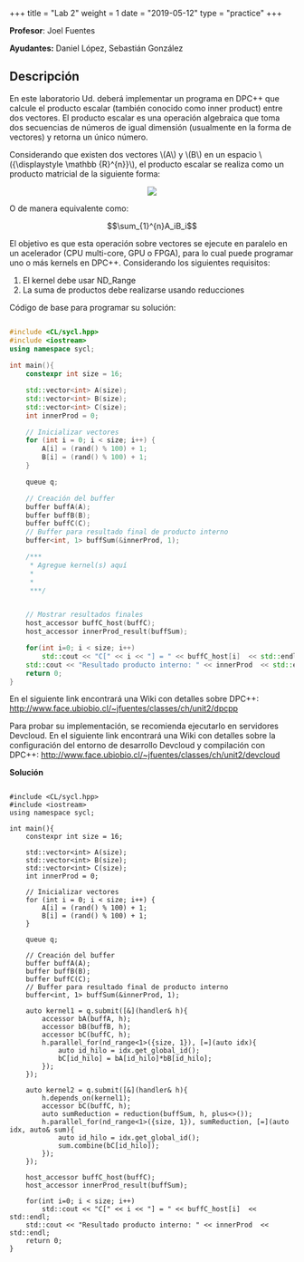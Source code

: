 +++
title = "Lab 2"
weight = 1
date = "2019-05-12"
type = "practice"
+++

**Profesor**: Joel Fuentes

**Ayudantes:** Daniel López, Sebastián González

## Descripción


En este laboratorio Ud. deberá implementar un programa en DPC++ que calcule el producto escalar (también conocido
como inner product) entre dos vectores. El producto escalar es una operación algebraica que toma dos secuencias de números de igual dimensión (usualmente en la forma de vectores) y retorna un único número.

Considerando que existen dos vectores \\(A\\) y \\(B\\) en un espacio \\({\displaystyle \mathbb {R}^{n}}\\), el producto escalar se realiza como un producto matricial de la siguiente forma:

<p align="center">
  <img src="../../images/product.png">
</p>

O de manera equivalente como:

$$\sum_{1}^{n}A_iB_i$$

El objetivo es que esta operación sobre vectores se
ejecute en paralelo en un acelerador (CPU multi-core, GPU o FPGA), para lo cual puede programar uno o más
kernels en DPC++. Considerando los siguientes requisitos:
1. El kernel debe usar ND_Range
2. La suma de productos debe realizarse usando reducciones

Código de base para programar su solución:

```cpp

#include <CL/sycl.hpp>
#include <iostream>
using namespace sycl;
   
int main(){
	constexpr int size = 16;

	std::vector<int> A(size);
    std::vector<int> B(size);
    std::vector<int> C(size);
    int innerProd = 0;

    // Inicializar vectores
    for (int i = 0; i < size; i++) {
        A[i] = (rand() % 100) + 1;
        B[i] = (rand() % 100) + 1;
    }

	queue q;

	// Creación del buffer
	buffer buffA(A);
    buffer buffB(B);
    buffer buffC(C);
    // Buffer para resultado final de producto interno
	buffer<int, 1> buffSum(&innerProd, 1);

	/***
	 * Agregue kernel(s) aquí
	 * 
	 * 
	 ***/


	// Mostrar resultados finales
	host_accessor buffC_host(buffC);
	host_accessor innerProd_result(buffSum);

	for(int i=0; i < size; i++)
	    std::cout << "C[" << i << "] = " << buffC_host[i]  << std::endl;
	std::cout << "Resultado producto interno: " << innerProd  << std::endl;
	return 0;
}
```


 En el siguiente link encontrará una Wiki con detalles sobre DPC++: http://www.face.ubiobio.cl/~jfuentes/classes/ch/unit2/dpcpp
 
Para probar su implementación, se recomienda ejecutarlo en servidores Devcloud. En el siguiente
link encontrará una Wiki con detalles sobre la configuración del entorno de desarrollo Devcloud y
compilación con DPC++: http://www.face.ubiobio.cl/~jfuentes/classes/ch/unit2/devcloud

**Solución**

```cp

#include <CL/sycl.hpp>
#include <iostream>
using namespace sycl;
   
int main(){
	constexpr int size = 16;

	std::vector<int> A(size);
    std::vector<int> B(size);
    std::vector<int> C(size);
    int innerProd = 0;

    // Inicializar vectores
    for (int i = 0; i < size; i++) {
        A[i] = (rand() % 100) + 1;
        B[i] = (rand() % 100) + 1;
    }

	queue q;

	// Creación del buffer
	buffer buffA(A);
    buffer buffB(B);
    buffer buffC(C);
    // Buffer para resultado final de producto interno
	buffer<int, 1> buffSum(&innerProd, 1);

	auto kernel1 = q.submit([&](handler& h){
		accessor bA(buffA, h);
        accessor bB(buffB, h);
        accessor bC(buffC, h);
		h.parallel_for(nd_range<1>({size, 1}), [=](auto idx){
            auto id_hilo = idx.get_global_id();
		    bC[id_hilo] = bA[id_hilo]*bB[id_hilo];
		});
	});

    auto kernel2 = q.submit([&](handler& h){
        h.depends_on(kernel1);
		accessor bC(buffC, h);
		auto sumReduction = reduction(buffSum, h, plus<>());
		h.parallel_for(nd_range<1>({size, 1}), sumReduction, [=](auto idx, auto& sum){
            auto id_hilo = idx.get_global_id();
			sum.combine(bC[id_hilo]);
		});
	});

	host_accessor buffC_host(buffC);
	host_accessor innerProd_result(buffSum);

	for(int i=0; i < size; i++)
	    std::cout << "C[" << i << "] = " << buffC_host[i]  << std::endl;
	std::cout << "Resultado producto interno: " << innerProd  << std::endl;
	return 0;
}

```